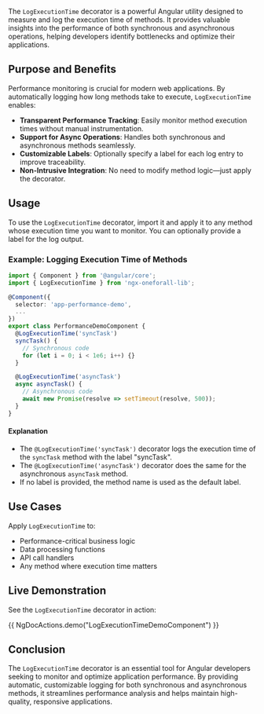 The `LogExecutionTime` decorator is a powerful Angular utility designed to measure and log the execution time of methods. It provides valuable insights into the performance of both synchronous and asynchronous operations, helping developers identify bottlenecks and optimize their applications.

## Purpose and Benefits

Performance monitoring is crucial for modern web applications. By automatically logging how long methods take to execute, `LogExecutionTime` enables:

- **Transparent Performance Tracking**: Easily monitor method execution times without manual instrumentation.
- **Support for Async Operations**: Handles both synchronous and asynchronous methods seamlessly.
- **Customizable Labels**: Optionally specify a label for each log entry to improve traceability.
- **Non-Intrusive Integration**: No need to modify method logic—just apply the decorator.


## Usage

To use the `LogExecutionTime` decorator, import it and apply it to any method whose execution time you want to monitor. You can optionally provide a label for the log output.

### Example: Logging Execution Time of Methods

```typescript
import { Component } from '@angular/core';
import { LogExecutionTime } from 'ngx-oneforall-lib';

@Component({
  selector: 'app-performance-demo',
  ...
})
export class PerformanceDemoComponent {
  @LogExecutionTime('syncTask')
  syncTask() {
    // Synchronous code
    for (let i = 0; i < 1e6; i++) {}
  }

  @LogExecutionTime('asyncTask')
  async asyncTask() {
    // Asynchronous code
    await new Promise(resolve => setTimeout(resolve, 500));
  }
}
```

#### Explanation

- The `@LogExecutionTime('syncTask')` decorator logs the execution time of the `syncTask` method with the label "syncTask".
- The `@LogExecutionTime('asyncTask')` decorator does the same for the asynchronous `asyncTask` method.
- If no label is provided, the method name is used as the default label.

## Use Cases

Apply `LogExecutionTime` to:

- Performance-critical business logic
- Data processing functions
- API call handlers
- Any method where execution time matters

## Live Demonstration

See the `LogExecutionTime` decorator in action:

{{ NgDocActions.demo("LogExecutionTimeDemoComponent") }}

## Conclusion

The `LogExecutionTime` decorator is an essential tool for Angular developers seeking to monitor and optimize application performance. By providing automatic, customizable logging for both synchronous and asynchronous methods, it streamlines performance analysis and helps maintain high-quality, responsive applications.

